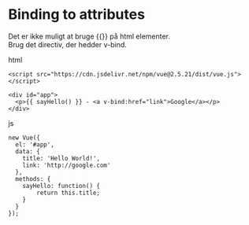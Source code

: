 # Binding to attributes
Det er ikke muligt at bruge {{}} på html elementer.  
Brug det directiv, der hedder v-bind.  

html  
```
<script src="https://cdn.jsdelivr.net/npm/vue@2.5.21/dist/vue.js"></script>

<div id="app">
  <p>{{ sayHello() }} - <a v-bind:href="link">Google</a></p>
</div>
```
js  
```
new Vue({
  el: '#app',
  data: {
    title: 'Hello World!',
    link: 'http://google.com'
  }, 
  methods: {
  	sayHello: function() {
    	return this.title;
    }
  }
});
```
